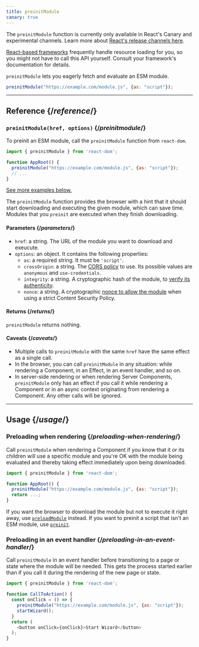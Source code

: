 ```yaml
---
title: preinitModule
canary: true
---
```


<Canary>

The `preinitModule` function is currently only available in React's Canary and experimental channels. Learn more about [React's release channels here](/community/versioning-policy#all-release-channels).

</Canary>

<Note>

[React-based frameworks](/learn/start-a-new-react-project) frequently handle resource loading for you, so you might not have to call this API yourself. Consult your framework's documentation for details.

</Note>

<Intro>

`preinitModule` lets you eagerly fetch and evaluate an ESM module.

```js
preinitModule("https://example.com/module.js", {as: "script"});
```

</Intro>

<InlineToc />

---

## Reference {/*reference*/}

### `preinitModule(href, options)` {/*preinitmodule*/}

To preinit an ESM module, call the `preinitModule` function from `react-dom`.

```js
import { preinitModule } from 'react-dom';

function AppRoot() {
  preinitModule("https://example.com/module.js", {as: "script"});
  // ...
}

```

[See more examples below.](#usage)

The `preinitModule` function provides the browser with a hint that it should start downloading and executing the given module, which can save time. Modules that you `preinit` are executed when they finish downloading.

#### Parameters {/*parameters*/}

* `href`: a string. The URL of the module you want to download and exeucute.
* `options`: an object. It contains the following properties:
  *  `as`: a required string. It must be `'script'`.
  *  `crossOrigin`: a string. The [CORS policy](https://developer.mozilla.org/en-US/docs/Web/HTML/Attributes/crossorigin) to use. Its possible values are `anonymous` and `use-credentials`.
  *  `integrity`: a string. A cryptographic hash of the module, to [verify its authenticity](https://developer.mozilla.org/en-US/docs/Web/Security/Subresource_Integrity).
  *  `nonce`: a string. A cryptographic [nonce to allow the module](https://developer.mozilla.org/en-US/docs/Web/HTML/Global_attributes/nonce) when using a strict Content Security Policy. 

#### Returns {/*returns*/}

`preinitModule` returns nothing.

#### Caveats {/*caveats*/}

* Multiple calls to `preinitModule` with the same `href` have the same effect as a single call.
* In the browser, you can call `preinitModule` in any situation: while rendering a Component, in an Effect, in an event handler, and so on.
* In server-side rendering or when rendering Server Components, `preinitModule` only has an effect if you call it while rendering a Component or in an async context originating from rendering a Component. Any other calls will be ignored.

---

## Usage {/*usage*/}

### Preloading when rendering {/*preloading-when-rendering*/}

Call `preinitModule` when rendering a Component if you know that it or its children will use a specific module and you're OK with the module being evaluated and thereby taking effect immediately upon being downloaded.

```js
import { preinitModule } from 'react-dom';

function AppRoot() {
  preinitModule("https://example.com/module.js", {as: "script"});
  return ...;
}
```

If you want the browser to download the module but not to execute it right away, use [`preloadModule`](/reference/react-dom/preloadModule) instead. If you want to preinit a script that isn't an ESM module, use [`preinit`](/reference/react-dom/preinit).

### Preloading in an event handler {/*preloading-in-an-event-handler*/}

Call `preinitModule` in an event handler before transitioning to a page or state where the module will be needed. This gets the process started earlier than if you call it during the rendering of the new page or state.

```js
import { preinitModule } from 'react-dom';

function CallToAction() {
  const onClick = () => {
    preinitModule("https://example.com/module.js", {as: "script"});
    startWizard();
  }
  return (
    <button onClick={onClick}>Start Wizard</button>
  );
}
```
